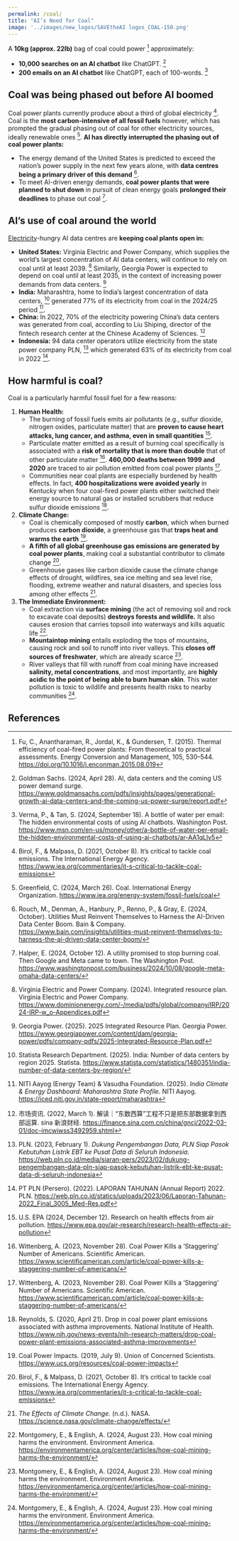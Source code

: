 ```yaml
---
permalink: /coal/
title: "AI’s Need for Coal"
image: '../images/new_logos/SAVEtheAI logos_COAL-150.png'
---
```

A **10kg (approx. 22lb)** bag of coal could power [^1] approximately:
- **10,000 searches on an AI chatbot** like ChatGPT. [^2]
- **200 emails on an AI chatbot** like ChatGPT, each of 100-words. [^3]

## Coal was being phased out before AI boomed
Coal power plants currently produce about a third of global electricity [^4]. Coal is the **most carbon-intensive of all fossil fuels** however, which has prompted the gradual phasing out of coal for other electricity sources, ideally renewable ones [^5]. **AI has directly interrupted the phasing out of coal power plants:** 
- The energy demand of the United States is predicted to exceed the nation’s power supply in the next few years alone, with **data centres being a primary driver of this demand** [^6]. 
- To meet AI-driven energy demands, **coal power plants that were planned to shut down** in pursuit of clean energy goals **prolonged their deadlines** to phase out coal [^7].

## AI’s use of coal around the world
[Electricity](https://savethe.ai/electricity/)-hungry AI data centres are **keeping coal plants open in:**
- **United States:** Virginia Electric and Power Company, which supplies the world’s largest concentration of AI data centers, will continue to rely on coal until at least 2039. [^8] Similarly, Georgia Power is expected to depend on coal until at least 2035, in the context of increasing power demands from data centers. [^9]
- **India:** Maharashtra, home to India’s largest concentration of data centers, [^10] generated 77% of its electricity from coal in the 2024/25 period [^11].
- **China:** In 2022, 70% of the electricity powering China’s data centers was generated from coal, according to Liu Shiping, director of the fintech research center at the Chinese Academy of Sciences. [^12]
- **Indonesia:** 94 data center operators utilize electricity from the state power company PLN, [^13] which generated 63% of its electricity from coal in 2022 [^14].

## How harmful is coal?
Coal is a particularly harmful fossil fuel for a few reasons: 

1. **Human Health:**
    - The burning of fossil fuels emits air pollutants (e.g., sulfur dioxide, nitrogen oxides, particulate matter) that are **proven to cause heart attacks, lung cancer, and asthma, even in small quantities** [^15].
    - Particulate matter emitted as a result of burning coal specifically is associated with a **risk of mortality that is more than double** that of other particulate matter [^16]. **460,000 deaths between 1999 and 2020** are traced to air pollution emitted from coal power plants [^16].
    - Communities near coal plants are especially burdened by health effects. In fact, **400 hospitalizations were avoided yearly** in Kentucky when four coal-fired power plants either switched their energy source to natural gas or installed scrubbers that reduce sulfur dioxide emissions [^17].
2. **Climate Change:**
    - Coal is chemically composed of mostly **carbon**, which when burned produces **carbon dioxide**, a greenhouse gas that **traps heat and warms the earth** [^18].
    - **A fifth of all global greenhouse gas emissions are generated by coal power plants**, making coal a substantial contributor to climate change [^4].
    - Greenhouse gases like carbon dioxide cause the climate change effects of drought, wildfires, sea ice melting and sea level rise, flooding, extreme weather and natural disasters, and species loss among other effects [^19].
3. **The Immediate Environment:**
    - Coal extraction via **surface mining** (the act of removing soil and rock to excavate coal deposits) **destroys forests and wildlife.** It also causes erosion that carries topsoil into waterways and kills aquatic life [^20].
    - **Mountaintop mining** entails exploding the tops of mountains, causing rock and soil to runoff into river valleys. This **closes off sources of freshwater**, which are already scarce [^20].
    - River valleys that fill with runoff from coal mining have increased **salinity, metal concentrations**, and most importantly, are **highly acidic to the point of being able to burn human skin**. This water pollution is toxic to wildlife and presents health risks to nearby communities [^20].

## References
[^1]: Fu, C., Anantharaman, R., Jordal, K., & Gundersen, T. (2015). Thermal efficiency of coal-fired power plants: From theoretical to practical assessments. Energy Conversion and Management, 105, 530–544. https://doi.org/10.1016/j.enconman.2015.08.019

[^2]: Goldman Sachs. (2024, April 28). AI, data centers and the coming US power demand surge. https://www.goldmansachs.com/pdfs/insights/pages/generational-growth-ai-data-centers-and-the-coming-us-power-surge/report.pdf

[^3]: Verma, P., & Tan, S. (2024, September 18). A bottle of water per email: The hidden environmental costs of using AI chatbots. Washington Post. https://www.msn.com/en-us/money/other/a-bottle-of-water-per-email-the-hidden-environmental-costs-of-using-ai-chatbots/ar-AA1qLlv5

[^4]: Birol, F., & Malpass, D. (2021, October 8). It’s critical to tackle coal emissions. The International Energy Agency. https://www.iea.org/commentaries/it-s-critical-to-tackle-coal-emissions

[^5]: Greenfield, C. (2024, March 26). Coal. International Energy Organization. https://www.iea.org/energy-system/fossil-fuels/coal

[^6]: Rouch, M., Denman, A., Hanbury, P., Renno, P., & Gray, E. (2024, October). Utilities Must Reinvent Themselves to Harness the AI-Driven Data Center Boom. Bain & Company. https://www.bain.com/insights/utilities-must-reinvent-themselves-to-harness-the-ai-driven-data-center-boom/

[^7]: Halper, E. (2024, October 12). A utility promised to stop burning coal. Then Google and Meta came to town. The Washington Post. https://www.washingtonpost.com/business/2024/10/08/google-meta-omaha-data-centers/

[^8]: Virginia Electric and Power Company. (2024). Integrated resource plan. Virginia Electric and Power Company. https://www.dominionenergy.com/-/media/pdfs/global/company/IRP/2024-IRP-w_o-Appendices.pdf

[^9]: Georgia Power. (2025). 2025 Integrated Resource Plan. Georgia Power. https://www.georgiapower.com/content/dam/georgia-power/pdfs/company-pdfs/2025-Integrated-Resource-Plan.pdf

[^10]: Statista Research Department. (2025). India: Number of data centers by region 2025. Statista. https://www.statista.com/statistics/1480351/india-number-of-data-centers-by-region/

[^11]: NITI Aayog (Energy Team) & Vasudha Foundation. (2025). *India Climate & Energy Dashboard: Maharashtra State Profile.* NITI Aayog. https://iced.niti.gov.in/state-report/maharashtra

[^12]: 市场资讯. (2022, March 1). 解读｜“东数西算”工程不只是把东部数据拿到西部运算. sina 新浪财经. https://finance.sina.com.cn/china/gncj/2022-03-01/doc-imcwiwss3492959.shtml

[^13]: PLN. (2023, February 1). *Dukung Pengembangan Data, PLN Siap Pasok Kebutuhan Listrik EBT ke Pusat Data di Seluruh Indonesia.* https://web.pln.co.id/media/siaran-pers/2023/02/dukung-pengembangan-data-pln-siap-pasok-kebutuhan-listrik-ebt-ke-pusat-data-di-seluruh-indonesia

[^14]: PT PLN (Persero). (2022). LAPORAN TAHUNAN (Annual Report) 2022. PLN. https://web.pln.co.id/statics/uploads/2023/06/Laporan-Tahunan-2022_Final_3005_Med-Res.pdf

[^15]: U.S. EPA (2024, December 12). Research on health effects from air pollution. https://www.epa.gov/air-research/research-health-effects-air-pollution

[^16]: Wittenberg, A. (2023, November 28). Coal Power Kills a ‘Staggering’ Number of Americans. Scientific American. https://www.scientificamerican.com/article/coal-power-kills-a-staggering-number-of-americans/

[^17]: Reynolds, S. (2020, April 21). Drop in coal power plant emissions associated with asthma improvements. National Institute of Health. https://www.nih.gov/news-events/nih-research-matters/drop-coal-power-plant-emissions-associated-asthma-improvements

[^18]: Coal Power Impacts. (2019, July 9). Union of Concerned Scientists. https://www.ucs.org/resources/coal-power-impacts

[^19]: *The Effects of Climate Change.* (n.d.). NASA. https://science.nasa.gov/climate-change/effects/

[^20]: Montgomery, E., & English, A. (2024, August 23). How coal mining harms the environment. Environment America. https://environmentamerica.org/center/articles/how-coal-mining-harms-the-environment/